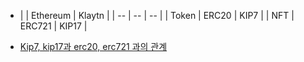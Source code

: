 - |       | Ethereum | Klaytn |
| --    | --     | --    |
| Token | ERC20  | KIP7  |
| NFT   | ERC721 | KIP17 |

- [Kip7, kip17과 erc20, erc721 과의 관계](https://forum.klaytn.com/t/kip7-kip17-erc20-erc721/212)
